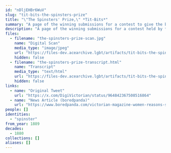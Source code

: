 ```yaml
---
id: "nDljEHBr6WuV"
slug: "tit-bits-the-spinsters-prize"
title: "\"The Spinsters' Prize,\" *Tit-Bits*"
summary: "A page of the winning submissions for a contest to give the best answers to the question, \"Why Am I A Spinster?\""
description: "A page of the winning submissions for a contest held by *Tit-Bits* magazine to give the best answers to the question, \"Why Am I A Spinster?\""
files:
  - filename: "the-spinsters-prize-scan.jpg"
    name: "Digital Scan"
    media_type: "image/jpeg"
    url: "https://files-dev.acearchive.lgbt/artifacts/tit-bits-the-spinsters-prize/the-spinsters-prize-scan.jpg"
    hidden: false
  - filename: "the-spinsters-prize-transcript.html"
    name: "Transcript"
    media_type: "text/html"
    url: "https://files-dev.acearchive.lgbt/artifacts/tit-bits-the-spinsters-prize/the-spinsters-prize-transcript.html"
    hidden: false
links:
  - name: "Original Tweet"
    url: "https://x.com/DigiVictorian/status/964842367508516864"
  - name: "News Article (boredpanda)"
    url: "https://www.boredpanda.com/victorian-magazine-women-reasons-single-spinsters/"
people: []
identities:
  - "spinster"
from_year: 1889
decades:
  - 1880
collections: []
aliases: []
---
```

